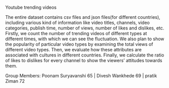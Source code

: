 Youtube trending videos 

The entire dataset contains csv files and json files(for different countries), including various kind of information like video titles, channels, video categories, publish time, number of views, number of likes and dislikes, etc.
Firstly, we count the number of trending videos of different types at different times, with which we can see the fluctuation. We also plan to show the popularity of particular video types by examining the total views of different video types. Then, we evaluate how these attributes are associated with cultures in different countries. Finally, we calculate the ratio of likes to dislikes for every channel to show the viewers’ attitudes towards them.


Group Members:
Poonam Suryavanshi 65   |
Divesh Wankhede    69   |
pratik Ziman       72   
